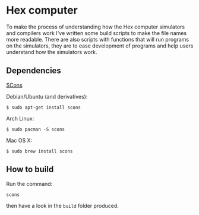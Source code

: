 # Hex computer

To make the process of understanding how the Hex computer simulators and
compilers work I've written some build scripts to make the file names more
readable. There are also scripts with functions that will run programs on the
simulators, they are to ease development of programs and help users understand
how the simulators work.

## Dependencies
[SCons](www.scons.org)
    
Debian/Ubuntu (and derivatives):

    $ sudo apt-get install scons

Arch Linux:

    $ sudo pacman -S scons

Mac OS X:

    $ sudo brew install scons

## How to build

Run the command:

    scons

then have a look in the `build` folder produced.
